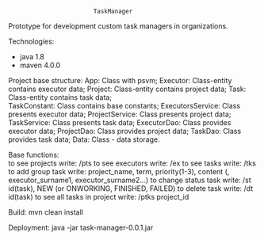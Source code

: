                             TaskManager
Prototype for development custom task managers in organizations.

Technologies:
- java 1.8
- maven 4.0.0

Project base structure:
    App: Class with psvm;
    Executor: Class-entity contains executor data;
    Project: Class-entity contains project data;
    Task: Class-entity contains task data;  
    TaskConstant: Class contains base constants;
    ExecutorsService: Class presents executor data; 
    ProjectService: Class presents project data;
    TaskService: Class presents task data;
    ExecutorDao: Class provides executor data; 
    ProjectDao: Class provides project data;
    TaskDao: Class provides task data;
    Data: Class - data storage.

Base functions:    
                to see projects write: /pts
                to see executors write: /ex
                to see tasks write: /tks
                to add group task write: project_name, term, priority(1-3), content (, executor_surname1, executor_surname2...)
                to change status task write: /st id(task), NEW (or ONWORKING, FINISHED, FAILED)
                to delete task write: /dt id(task)
                to see all tasks in project write: /ptks project_id  

Build:
mvn clean install

Deployment: 
java -jar task-manager-0.0.1.jar

